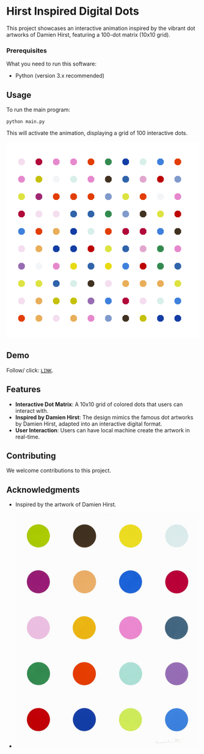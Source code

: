 # Hirst Inspired Digital Dots

This project showcases an interactive animation inspired by the vibrant dot artworks of Damien Hirst, featuring a 100-dot matrix (10x10 grid).

### Prerequisites

What you need to run this software:
- Python (version 3.x recommended)

## Usage

To run the main program:
```
python main.py
```

This will activate the animation, displaying a grid of 100 interactive dots.

!["The image shows a 10x10 grid of colorful dots in various hues on a white background, resembling a minimalist dot painting."](./images/100_dots.png)

## Demo
 
Follow/ click: [`LINK`](https://www.dropbox.com/scl/fi/o535layws8mi3smva3i8v/python_bot_dots_art.mp4?rlkey=5rr7lzqi3lnrzy64mfoxy624f&st=eow0bbyu&dl=0).


## Features

- **Interactive Dot Matrix**: A 10x10 grid of colored dots that users can interact with.
- **Inspired by Damien Hirst**: The design mimics the famous dot artworks by Damien Hirst, adapted into an interactive digital format.
- **User Interaction**: Users can have local machine create the artwork in real-time.

## Contributing

We welcome contributions to this project. 

## Acknowledgments

- Inspired by the artwork of Damien Hirst.

- !["The image shows a 4x5 grid of colorful dots in various hues on a white background"](./images/damien_hirst_print.jpg)

